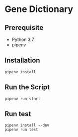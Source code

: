 # Gene Dictionary

## Prerequisite

- Python 3.7
- pipenv

## Installation

`pipenv install`

## Run the Script

`pipenv run start`

## Run test

``` shell
pipenv install --dev
pipenv run test
```
